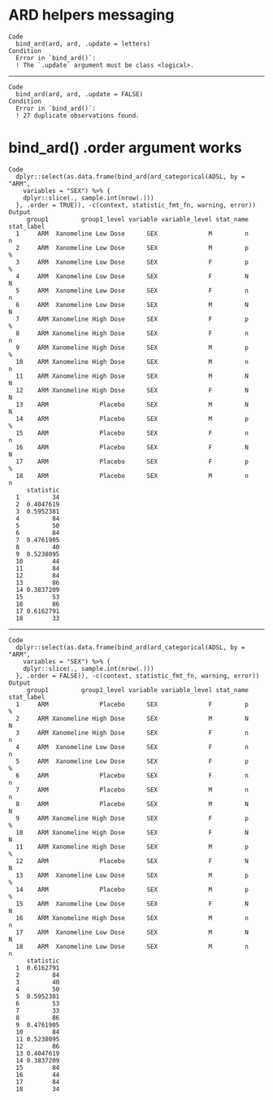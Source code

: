 # ARD helpers messaging

    Code
      bind_ard(ard, ard, .update = letters)
    Condition
      Error in `bind_ard()`:
      ! The `.update` argument must be class <logical>.

---

    Code
      bind_ard(ard, ard, .update = FALSE)
    Condition
      Error in `bind_ard()`:
      ! 27 duplicate observations found.

# bind_ard() .order argument works

    Code
      dplyr::select(as.data.frame(bind_ard(ard_categorical(ADSL, by = "ARM",
        variables = "SEX") %>% {
        dplyr::slice(., sample.int(nrow(.)))
      }, .order = TRUE)), -c(context, statistic_fmt_fn, warning, error))
    Output
         group1         group1_level variable variable_level stat_name stat_label
      1     ARM  Xanomeline Low Dose      SEX              M         n          n
      2     ARM  Xanomeline Low Dose      SEX              M         p          %
      3     ARM  Xanomeline Low Dose      SEX              F         p          %
      4     ARM  Xanomeline Low Dose      SEX              F         N          N
      5     ARM  Xanomeline Low Dose      SEX              F         n          n
      6     ARM  Xanomeline Low Dose      SEX              M         N          N
      7     ARM Xanomeline High Dose      SEX              F         p          %
      8     ARM Xanomeline High Dose      SEX              F         n          n
      9     ARM Xanomeline High Dose      SEX              M         p          %
      10    ARM Xanomeline High Dose      SEX              M         n          n
      11    ARM Xanomeline High Dose      SEX              M         N          N
      12    ARM Xanomeline High Dose      SEX              F         N          N
      13    ARM              Placebo      SEX              M         N          N
      14    ARM              Placebo      SEX              M         p          %
      15    ARM              Placebo      SEX              F         n          n
      16    ARM              Placebo      SEX              F         N          N
      17    ARM              Placebo      SEX              F         p          %
      18    ARM              Placebo      SEX              M         n          n
         statistic
      1         34
      2  0.4047619
      3  0.5952381
      4         84
      5         50
      6         84
      7  0.4761905
      8         40
      9  0.5238095
      10        44
      11        84
      12        84
      13        86
      14 0.3837209
      15        53
      16        86
      17 0.6162791
      18        33

---

    Code
      dplyr::select(as.data.frame(bind_ard(ard_categorical(ADSL, by = "ARM",
        variables = "SEX") %>% {
        dplyr::slice(., sample.int(nrow(.)))
      }, .order = FALSE)), -c(context, statistic_fmt_fn, warning, error))
    Output
         group1         group1_level variable variable_level stat_name stat_label
      1     ARM              Placebo      SEX              F         p          %
      2     ARM Xanomeline High Dose      SEX              M         N          N
      3     ARM Xanomeline High Dose      SEX              F         n          n
      4     ARM  Xanomeline Low Dose      SEX              F         n          n
      5     ARM  Xanomeline Low Dose      SEX              F         p          %
      6     ARM              Placebo      SEX              F         n          n
      7     ARM              Placebo      SEX              M         n          n
      8     ARM              Placebo      SEX              M         N          N
      9     ARM Xanomeline High Dose      SEX              F         p          %
      10    ARM Xanomeline High Dose      SEX              F         N          N
      11    ARM Xanomeline High Dose      SEX              M         p          %
      12    ARM              Placebo      SEX              F         N          N
      13    ARM  Xanomeline Low Dose      SEX              M         p          %
      14    ARM              Placebo      SEX              M         p          %
      15    ARM  Xanomeline Low Dose      SEX              F         N          N
      16    ARM Xanomeline High Dose      SEX              M         n          n
      17    ARM  Xanomeline Low Dose      SEX              M         N          N
      18    ARM  Xanomeline Low Dose      SEX              M         n          n
         statistic
      1  0.6162791
      2         84
      3         40
      4         50
      5  0.5952381
      6         53
      7         33
      8         86
      9  0.4761905
      10        84
      11 0.5238095
      12        86
      13 0.4047619
      14 0.3837209
      15        84
      16        44
      17        84
      18        34

